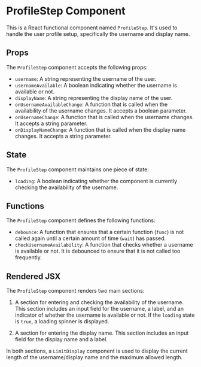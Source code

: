# ProfileStep Component

This is a React functional component named `ProfileStep`. It's used to handle the user profile setup, specifically the username and display name.

## Props

The `ProfileStep` component accepts the following props:

- `username`: A string representing the username of the user.
- `usernameAvailable`: A boolean indicating whether the username is available or not.
- `displayName`: A string representing the display name of the user.
- `onUsernameAvailableChange`: A function that is called when the availability of the username changes. It accepts a boolean parameter.
- `onUsernameChange`: A function that is called when the username changes. It accepts a string parameter.
- `onDisplayNameChange`: A function that is called when the display name changes. It accepts a string parameter.

## State

The `ProfileStep` component maintains one piece of state:

- `loading`: A boolean indicating whether the component is currently checking the availability of the username.

## Functions

The `ProfileStep` component defines the following functions:

- `debounce`: A function that ensures that a certain function (`func`) is not called again until a certain amount of time (`wait`) has passed.
- `checkUsernameAvailability`: A function that checks whether a username is available or not. It is debounced to ensure that it is not called too frequently.

## Rendered JSX

The `ProfileStep` component renders two main sections:

1. A section for entering and checking the availability of the username. This section includes an input field for the username, a label, and an indicator of whether the username is available or not. If the `loading` state is `true`, a loading spinner is displayed.

2. A section for entering the display name. This section includes an input field for the display name and a label.

In both sections, a `LimitDisplay` component is used to display the current length of the username/display name and the maximum allowed length.